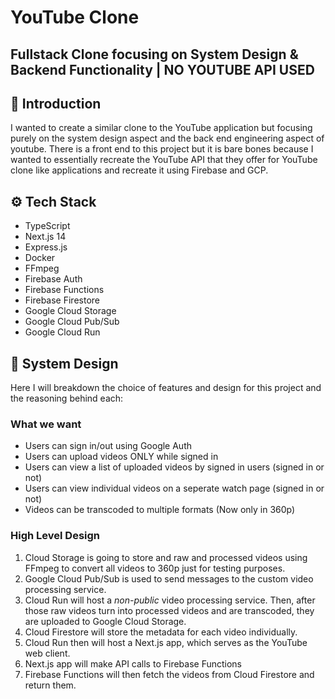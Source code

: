 # YouTube Clone 
## Fullstack Clone focusing on System Design & Backend Functionality | NO YOUTUBE API USED

## 🤖 Introduction

I wanted to create a similar clone to the YouTube application but focusing purely on the system design aspect and the back end engineering aspect of youtube. There is a front end to this project but it is bare bones because I wanted to essentially recreate the YouTube API that they offer for YouTube clone like applications and recreate it using Firebase and GCP.

## ⚙️ Tech Stack
- TypeScript
- Next.js 14
- Express.js
- Docker
- FFmpeg
- Firebase Auth
- Firebase Functions
- Firebase Firestore
- Google Cloud Storage
- Google Cloud Pub/Sub
- Google Cloud Run

## 📒 System Design

Here I will breakdown the choice of features and design for this project and the reasoning behind each:
### What we want
  -  Users can sign in/out using Google Auth
  -  Users can upload videos ONLY while signed in
  -  Users can view a list of uploaded videos by signed in users (signed in or not)
  -  Users can view individual videos on a seperate watch page (signed in or not)
  -  Videos can be transcoded to multiple formats (Now only in 360p)

### High Level Design
1) Cloud Storage is going to store and raw and processed videos using FFmpeg to convert all videos to 360p just for testing purposes.
2) Google Cloud Pub/Sub is used to send messages to the custom video processing service.
3) Cloud Run will host a <i>non-public</i> video processing service. Then, after those raw videos turn into processed videos and are transcoded, they are uploaded to Google Cloud Storage.
4) Cloud Firestore will store the metadata for each video individually.
5) Cloud Run then will host a Next.js app, which serves as the YouTube web client.
6) Next.js app will make API calls to Firebase Functions
7) Firebase Functions will then fetch the videos from Cloud Firestore and return them.

   
